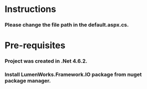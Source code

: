 # Instructions
### Please change the file path in the default.aspx.cs.

# Pre-requisites
### Project was created in .Net 4.6.2.
### Install LumenWorks.Framework.IO package from nuget package manager.
 
